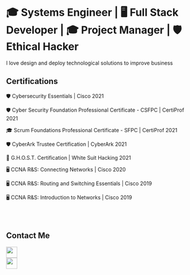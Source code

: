 # 🎓 Systems Engineer | 🖥️ Full Stack Developer | 🎓 Project Manager | 🛡️ Ethical Hacker

I love design and deploy technological solutions to improve  business



## Certifications

🛡️ Cybersecurity Essentials | Cisco 2021

🛡️ Cyber Security Foundation Professional Certificate - CSFPC | CertiProf 2021

🎓 Scrum Foundations Professional Certificate - SFPC | CertiProf 2021

🛡️ CyberArk Trustee Certification | CyberArk 2021

👻 G.H.O.S.T. Certification | White Suit Hacking 2021

🖥️ CCNA R&S: Connecting Networks  | Cisco 2020

🖥️ CCNA R&S: Routing and Switching Essentials | Cisco 2019

🖥️ CCNA R&S: Introduction to Networks | Cisco 2019

<br>
<br>

## Contact Me
<a href="https://jorgesalgado.com.mx" style="display: flex; align-itens: center;"><img src="https://jorgesalgado.com.mx/favicon.ico" height="30"></a>
<a href="https://www.linkedin.com/in/jorge-salgado7" style="display: flex; align-itens: center;"><img src="https://static-exp1.licdn.com/sc/h/al2o9zrvru7aqj8e1x2rzsrca" height="30"></a>
